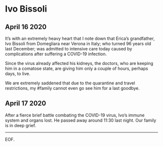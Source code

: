 # Ivo Bissoli ##

## April 16 2020 ####################################################

It’s with an extremely heavy heart that I note down that Erica’s
grandfather, Ivo Bissoli from Domegliara near Verona in Italy; who
turned 96 years old last December; was admitted to intensive care
today caused by complications after suffering a COVID-19 infection.

Since the virus already affected his kidneys, the doctors, who are
keeping him in a comatose state, are giving him only a couple of
hours, perhaps days, to live.

We are extremely saddened that due to the quarantine and travel
restrictions, my #family cannot even go see him for a last goodbye.

## April 17 2020 ####################################################

After a fierce brief battle combating the COVID-19 virus, Ivo’s
immune system and organs lost. He passed away around 11:30 last
night. Our family is in deep grief.

---

EOF.
